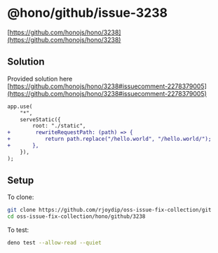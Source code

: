 # @hono/github/issue-3238

[https://github.com/honojs/hono/3238](https://github.com/honojs/hono/3238)

## Solution

Provided solution here
[https://github.com/honojs/hono/3238#issuecomment-2278379005](https://github.com/honojs/hono/3238#issuecomment-2278379005)

```diff
app.use(
    "*",
    serveStatic({
        root: "./static",
+        rewriteRequestPath: (path) => {
+           return path.replace("/hello.world", "/hello.world/");
+       },
    }),
);
```

## Setup

To clone:

```sh
git clone https://github.com/rjoydip/oss-issue-fix-collection/git
cd oss-issue-fix-collection/hono/github/3238
```

To test:

```sh
deno test --allow-read --quiet
```
